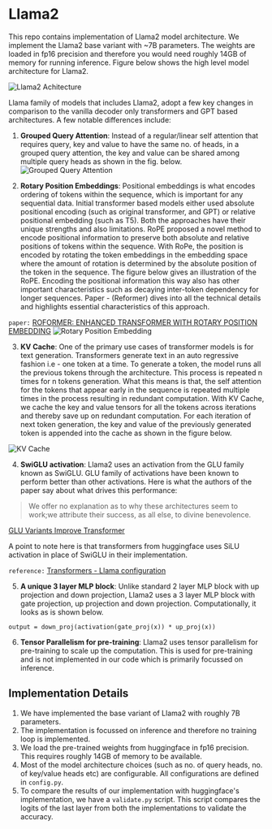 # Llama2

This repo contains implementation of Llama2 model architecture. We implement the Llama2 base variant with ~7B parameters. The weights are loaded in fp16 precision and therefore you would need roughly 14GB of memory for running inference. Figure below shows the high level model architecture for Llama2. 

![Llama2 Achitecture](https://miro.medium.com/v2/resize:fit:1358/1*CQs4ceLpN8tIN8QyezL2Ag.png)

Llama family of models that includes Llama2, adopt a few key changes in comparison to the vanilla decoder only transformers and GPT based architectures. A few notable differences include:

1. **Grouped Query Attention**: Instead of a regular/linear self attention that requires query, key and value to have the same no. of heads, in a grouped query attention, the key and value can be shared among multiple query heads as shown in the fig. below. 
![Grouped Query Attention](https://miro.medium.com/v2/resize:fit:1200/1*idazASvgX9d4yh0pgtCvbw.png)

2. **Rotary Position Embeddings**:
Positional embeddings is what encodes ordering of tokens within the sequence, which is important for any sequential data.
Initial transformer based models either used absolute positional encoding (such as original transformer, and GPT) or relative positional embedding (such as T5). Both the approaches have their unique strengths and also limitations. RoPE proposed a novel method to encode positional information to preserve both absolute and relative positions of tokens within the sequence. With RoPe, the position is encoded by rotating the token embeddings in the embedding space where the amount of rotation is determined by the absolute position of the token in the sequence. The figure below gives an illustration of the RoPE. Encoding the positional information this way also has other important characteristics such as decaying inter-token dependency for longer sequences. Paper - (Reformer) dives into all the technical details and highlights essential characteristics of this approach.

`paper:` [ROFORMER: ENHANCED TRANSFORMER WITH ROTARY POSITION EMBEDDING](https://arxiv.org/pdf/2104.09864v4)
![Rotary Position Embedding](https://production-media.paperswithcode.com/methods/Screen_Shot_2021-08-10_at_10.38.41_AM.png)

3. **KV Cache**:
One of the primary use cases of transformer models is for text generation. Transformers generate text in an auto regressive fashion i.e - one token at a time. To generate a token, the model runs all the previous tokens through the architecture. This process is repeated n times for n tokens generation. What this means is that, the self attention for the tokens that appear early in the sequence is repeated multiple times in the process resulting in redundant computation. With KV Cache, we cache the key and value tensors for all the tokens across iterations and thereby save up on redundant computation. For each iteration of next token generation, the key and value of the previously generated token is appended into the cache as shown in the figure below. 

![KV Cache](https://developer-blogs.nvidia.com/wp-content/uploads/2023/11/key-value-caching_.png)

4. **SwiGLU activation**:
Llama2 uses an activation from the GLU family known as SwiGLU. GLU family of activations have been known to perform better than other activations. Here is what the authors of the paper say about what drives this performance: 
> We offer no explanation as to why these architectures seem to work;we attribute their success, as all else, to divine benevolence.

[GLU Variants Improve Transformer](https://arxiv.org/pdf/2002.05202)

A point to note here is that transformers from huggingface uses SiLU activation in place of SwiGLU in their implementation. 

`reference:` [Transformers - Llama configuration](https://github.com/huggingface/transformers/blob/main/src/transformers/models/llama/configuration_llama.py#L125)

5. **A unique 3 layer MLP block**:
Unlike standard 2 layer MLP block with up projection and down projection, Llama2 uses a 3 layer MLP block with gate projection, up projection and down projection. Computationally, it looks as is shown below. 
```
output = down_proj(activation(gate_proj(x)) * up_proj(x))
```

6. **Tensor Parallelism for pre-training**: Llama2 uses tensor parallelism for pre-training to scale up the computation. This is used for pre-training and is not implemented in our code which is primarily focussed on inference.


## Implementation Details

1. We have implemented the base variant of Llama2 with roughly 7B parameters. 
2. The implementation is focussed on inference and therefore no training loop is implemented.
3. We load the pre-trained weights from huggingface in fp16 precision. This requires roughly 14GB of memory to be available.
4. Most of the model architecture choices (such as no. of query heads, no. of key/value heads etc) are configurable. All configurations are defined in `config.py`.
5. To compare the results of our implementation with huggingface's implementation, we have a `validate.py` script. This script compares the logits of the last layer from both the implementations to validate the accuracy.